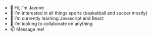 - 👋 Hi, I’m Javone
- 👀 I’m interested in all things sports (basketball and soccer mostly)
- 🌱 I’m currently learning Javascript and React
- 💞️ I’m looking to collaborate on anything
- 📫 Message me!

<!---
indigoemp/indigoemp is a ✨ special ✨ repository because its `README.md` (this file) appears on your GitHub profile.
You can click the Preview link to take a look at your changes.
--->
